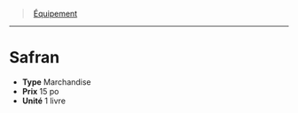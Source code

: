 ﻿---
!Equipment
Type: Marchandise
Price: 15 po
Unity: 1 livre
Id: equipment_hd.md#safran
ParentLink: equipment_hd.md#Équipement
Name: Safran
ParentName: Équipement
NameLevel: 1
---
> [Équipement](hd_equipment.md)

---

# Safran

- **Type** Marchandise
- **Prix** 15 po
- **Unité** 1 livre

